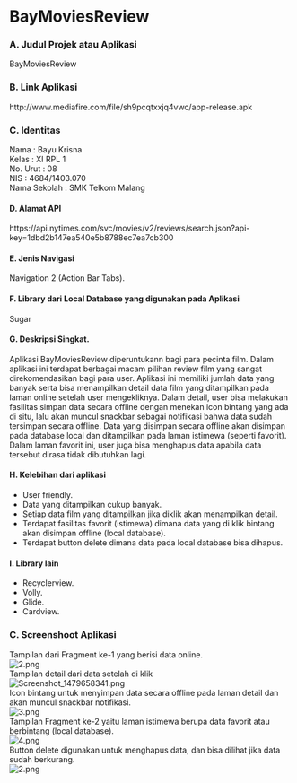 # BayMoviesReview

### A. Judul Projek atau Aplikasi
BayMoviesReview

### B. Link Aplikasi
<p> http://www.mediafire.com/file/sh9pcqtxxjq4vwc/app-release.apk </p> 

### C. Identitas 
Nama          : Bayu Krisna <br>
Kelas         : XI RPL 1 <br>
No. Urut      : 08 <br>
NIS           : 4684/1403.070 <br>
Nama Sekolah  : SMK Telkom Malang <br>

#### D. Alamat API
<p> https://api.nytimes.com/svc/movies/v2/reviews/search.json?api-key=1dbd2b147ea540e5b8788ec7ea7cb300 </p>

#### E. Jenis Navigasi
Navigation 2 (Action Bar Tabs).

#### F. Library dari Local Database yang digunakan pada Aplikasi 
Sugar

#### G. Deskripsi Singkat.
Aplikasi BayMoviesReview diperuntukann bagi para pecinta film. Dalam aplikasi ini terdapat berbagai macam pilihan review film yang sangat direkomendasikan bagi para user. Aplikasi ini memiliki jumlah data yang banyak serta bisa menampilkan detail data film yang ditampilkan pada laman online setelah user mengekliknya. Dalam detail, user bisa melakukan fasilitas simpan data secara offline dengan menekan icon bintang yang ada di situ, lalu akan muncul snackbar sebagai notifikasi bahwa data sudah tersimpan secara offline. Data yang disimpan secara offline akan disimpan pada database local dan ditampilkan pada laman istimewa (seperti favorit). Dalam laman favorit ini, user juga bisa menghapus data apabila data tersebut dirasa tidak dibutuhkan lagi.

#### H. Kelebihan dari aplikasi
- User friendly.
- Data yang ditampilkan cukup banyak.
- Setiap data film yang ditampilkan jika diklik akan menampilkan detail.
- Terdapat fasilitas favorit (istimewa) dimana data yang di klik bintang akan disimpan offline (local database).
- Terdapat button delete dimana data pada local database bisa dihapus.

#### I. Library lain
- Recyclerview.
- Volly.
- Glide.
- Cardview.

### C. Screenshoot Aplikasi
Tampilan dari Fragment ke-1 yang berisi data online. <br>
![2.png](https://s12.postimg.org/prp075371/ss4.jpg/) <br>
Tampilan detail dari data setelah di klik <br>
![Screenshot_1479658341.png](https://s12.postimg.org/s26f9yxot/ss2.jpg)<br>
Icon bintang untuk menyimpan data secara offline pada laman detail dan akan muncul snackbar notifikasi.<br>
![3.png](https://s14.postimg.org/ls6cc2oq9/ss5.jpg) <br>
Tampilan Fragment ke-2 yaitu laman istimewa berupa data favorit atau berbintang (local database). <br>
![4.png](https://s11.postimg.org/5qs0drrxv/ss1.jpg/) <br>
Button delete digunakan untuk menghapus data, dan bisa dilihat jika data sudah berkurang. <br>
![2.png](https://s30.postimg.org/yvo2d04xt/ss3.jpg) <br>
